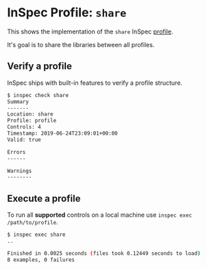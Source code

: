 # InSpec Profile: `share`

This shows the implementation of the `share` InSpec [profile](https://github.com/inspec/inspec/blob/master/docs/profiles.md).

It's goal is to share the libraries between all profiles.

## Verify a profile

InSpec ships with built-in features to verify a profile structure.

```bash
$ inspec check share
Summary
-------
Location: share
Profile: profile
Controls: 4
Timestamp: 2019-06-24T23:09:01+00:00
Valid: true

Errors
------

Warnings
--------
```

## Execute a profile

To run all **supported** controls on a local machine use `inspec exec /path/to/profile`.

```bash
$ inspec exec share
..

Finished in 0.0025 seconds (files took 0.12449 seconds to load)
8 examples, 0 failures
```
